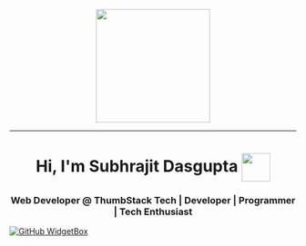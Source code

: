 <!--[![GitHub WidgetBox](https://github-widgetbox.vercel.app/api/profile?username=SubhrajitDG&data=followers,repositories,stars,commits)](https://github.com/Jurredr/github-widgetbox)-->
<p align="center">
  <img src="https://github.com/thompsonemerson/thompsonemerson/raw/master/cover-thompson.png" height="200"/>
</p>
<hr>
<h1 align="center">Hi, I'm Subhrajit Dasgupta <img src="https://media.giphy.com/media/gM5qFksULw54NMWyry/giphy.gif" width="50" height="50" align="center"></h1>


<h3 align="center">Web Developer @ ThumbStack Tech | Developer | Programmer | Tech Enthusiast</h3>

<!--
**SubhrajitDG/SubhrajitDG** is a ✨ _special_ ✨ repository because its `README.md` (this file) appears on your GitHub profile.

Here are some ideas to get you started:

- 🔭 I’m currently working on ...
- 🌱 I’m currently learning ...
- 👯 I’m looking to collaborate on ...
- 🤔 I’m looking for help with ...
- 💬 Ask me about ...
- 📫 How to reach me: ...
- 😄 Pronouns: ...
- ⚡ Fun fact: ...
-->
[![GitHub WidgetBox](https://github-widgetbox.vercel.app/api/skills?names=js,ts,java,python,html,css,c,cpp,csharp,xml,json,mysql,powershell,visualbasic,x86,sass,markdown&includeNames=true)](https://github.com/Jurredr/github-widgetbox)
